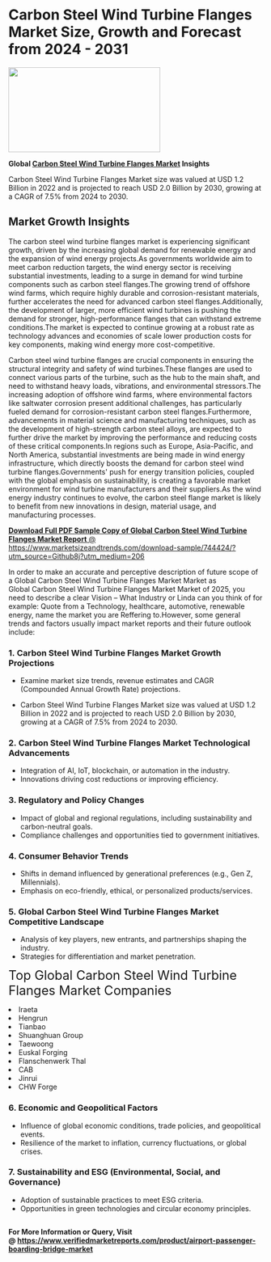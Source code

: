 <H1>Carbon Steel Wind Turbine Flanges Market Size, Growth and Forecast from 2024 - 2031</H1><img class="aligncenter size-medium wp-image-584254" src="https://thirdeyenews.in/wp-content/uploads/2024/09/Global-Market-Research-300x168.jpeg" alt="" width="300" height="168" /><p><strong>Global&nbsp;<a href="https://www.marketsizeandtrends.com/download-sample/744424/?utm_source=Github8j?utm_medium=206">Carbon Steel Wind Turbine Flanges Market</a> Insights</strong></p><p>Carbon Steel Wind Turbine Flanges Market size was valued at USD 1.2 Billion in 2022 and is projected to reach USD 2.0 Billion by 2030, growing at a CAGR of 7.5% from 2024 to 2030.</p><p><h2>Market Growth Insights</h2> <p>The carbon steel wind turbine flanges market is experiencing significant growth, driven by the increasing global demand for renewable energy and the expansion of wind energy projects.As governments worldwide aim to meet carbon reduction targets, the wind energy sector is receiving substantial investments, leading to a surge in demand for wind turbine components such as carbon steel flanges.The growing trend of offshore wind farms, which require highly durable and corrosion-resistant materials, further accelerates the need for advanced carbon steel flanges.Additionally, the development of larger, more efficient wind turbines is pushing the demand for stronger, high-performance flanges that can withstand extreme conditions.The market is expected to continue growing at a robust rate as technology advances and economies of scale lower production costs for key components, making wind energy more cost-competitive.<a href="sample_download_link"></a></p> <p>Carbon steel wind turbine flanges are crucial components in ensuring the structural integrity and safety of wind turbines.These flanges are used to connect various parts of the turbine, such as the hub to the main shaft, and need to withstand heavy loads, vibrations, and environmental stressors.The increasing adoption of offshore wind farms, where environmental factors like saltwater corrosion present additional challenges, has particularly fueled demand for corrosion-resistant carbon steel flanges.Furthermore, advancements in material science and manufacturing techniques, such as the development of high-strength carbon steel alloys, are expected to further drive the market by improving the performance and reducing costs of these critical components.In regions such as Europe, Asia-Pacific, and North America, substantial investments are being made in wind energy infrastructure, which directly boosts the demand for carbon steel wind turbine flanges.Governments' push for energy transition policies, coupled with the global emphasis on sustainability, is creating a favorable market environment for wind turbine manufacturers and their suppliers.As the wind energy industry continues to evolve, the carbon steel flange market is likely to benefit from new innovations in design, material usage, and manufacturing processes.<a href="get_more_link"></p><p><span class=""><strong>Download Full PDF Sample Copy of Global Carbon Steel Wind Turbine Flanges Market Report</strong> @ <a href="https://www.marketsizeandtrends.com/download-sample/744424/?utm_source=Github8j?utm_medium=206" target="_blank">https://www.marketsizeandtrends.com/download-sample/744424/?utm_source=Github8j?utm_medium=206</a></span></p><p>In order to make an accurate and perceptive description of future scope of a Global&nbsp;Carbon Steel Wind Turbine Flanges Market Market as Global&nbsp;Carbon Steel Wind Turbine Flanges Market Market of 2025, you need to describe a clear Vision &ndash; What Industry or Linda can you think of for example: Quote from a Technology, healthcare, automotive, renewable energy, name the market you are Reffering to.However, some general trends and factors usually impact market reports and their future outlook include:</p><h3>1.&nbsp;<strong>Carbon Steel Wind Turbine Flanges Market Growth Projections</strong></h3><ul><li>Examine market size trends, revenue estimates and CAGR (Compounded Annual Growth Rate) projections.</li><li><p>Carbon Steel Wind Turbine Flanges Market size was valued at USD 1.2 Billion in 2022 and is projected to reach USD 2.0 Billion by 2030, growing at a CAGR of 7.5% from 2024 to 2030.</p></li></ul><h3>2.&nbsp;<strong>Carbon Steel Wind Turbine Flanges Market Technological Advancements</strong></h3><ul><li>Integration of AI, IoT, blockchain, or automation in the industry.</li><li>Innovations driving cost reductions or improving efficiency.</li></ul><h3>3.&nbsp;<strong>Regulatory and Policy Changes</strong></h3><ul><li>Impact of global and regional regulations, including sustainability and carbon-neutral goals.</li><li>Compliance challenges and opportunities tied to government initiatives.</li></ul><h3>4.&nbsp;<strong>Consumer Behavior Trends</strong></h3><ul><li>Shifts in demand influenced by generational preferences (e.g., Gen Z, Millennials).</li><li>Emphasis on eco-friendly, ethical, or personalized products/services.</li></ul><h3>5.&nbsp;<strong>Global Carbon Steel Wind Turbine Flanges Market Competitive Landscape</strong></h3><ul><li>Analysis of key players, new entrants, and partnerships shaping the industry.</li><li>Strategies for differentiation and market penetration.</li></ul><p data-pm-slice="1 1 []"><span style="color: inherit; font-family: inherit; font-size: 25px;">Top Global Carbon Steel Wind Turbine Flanges Market Companies</span></p><div class="" data-test-id=""><p><li>Iraeta</li><li> Hengrun</li><li> Tianbao</li><li> Shuanghuan Group</li><li> Taewoong</li><li> Euskal Forging</li><li> Flanschenwerk Thal</li><li> CAB</li><li> Jinrui</li><li> CHW Forge</li></p></div><h3>6.&nbsp;<strong>Economic and Geopolitical Factors</strong></h3><ul><li>Influence of global economic conditions, trade policies, and geopolitical events.</li><li>Resilience of the market to inflation, currency fluctuations, or global crises.</li></ul><h3>7.&nbsp;<strong>Sustainability and ESG (Environmental, Social, and Governance)</strong></h3><ul><li>Adoption of sustainable practices to meet ESG criteria.</li><li>Opportunities in green technologies and circular economy principles.</li></ul><h2><strong style="font-size: 14px;">For More Information or Query, Visit @&nbsp;</strong><a style="background-color: #ffffff; font-size: 14px;" href="https://www.marketsizeandtrends.com/report/carbon-steel-wind-turbine-flanges-market/" target="_blank">https://www.verifiedmarketreports.com/product/airport-passenger-boarding-bridge-market</a></h2>